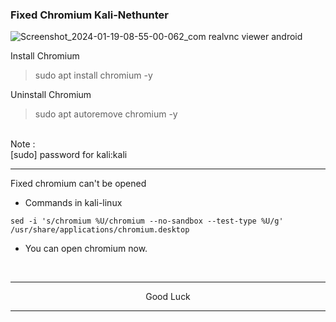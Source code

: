 ### Fixed Chromium Kali-Nethunter
![Screenshot_2024-01-19-08-55-00-062_com realvnc viewer android](https://github.com/wahasa/Kali-Nethunter/assets/69626847/8e8206f1-fb6f-4b7b-b571-30c81182c8b5)

Install Chromium
> sudo apt install chromium -y

Uninstall Chromium
> sudo apt autoremove chromium -y

</br>
Note :</br>
[sudo] password for kali:kali

---
Fixed chromium can't be opened
* Commands in kali-linux
```
sed -i 's/chromium %U/chromium --no-sandbox --test-type %U/g' /usr/share/applications/chromium.desktop
```

* You can open chromium now.
</br>

---
<p align="center">Good Luck</p>

---
